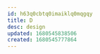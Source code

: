 ```yaml
---
id: h63q0cbtq0imaiklq0mqgqy
title: D
desc: design
updated: 1680545838506
created: 1680545777864
---
```

